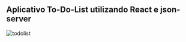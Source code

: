 ## Aplicativo To-Do-List utilizando React e json-server

![todolist](https://user-images.githubusercontent.com/116767490/224488972-1ecf40c3-8a72-4f68-95cb-fa0b64d4ca08.png)
